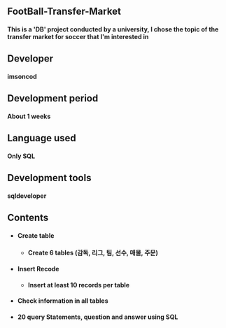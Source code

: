 ## FootBall-Transfer-Market
#### This is a 'DB' project conducted by a university, I chose the topic of the transfer market for soccer that I'm interested in
## Developer
#### imsoncod
## Development period
#### About 1 weeks
## Language used
#### Only SQL
## Development tools
#### sqldeveloper
## Contents
* #### Create table
  * #### Create 6 tables (감독, 리그, 팀, 선수, 매물, 주문)
* #### Insert Recode
  * #### Insert at least 10 records per table
* #### Check information in all tables
* #### 20 query Statements, question and answer using SQL
